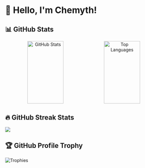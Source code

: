# 👋 Hello, I'm Chemyth!

## 📊 GitHub Stats

<div align="center">
  <img src="https://github-readme-stats.vercel.app/api?username=Chanh03&show_icons=true&theme=dracula" alt="GitHub Stats" width="48%" height="200px" />
  <img src="https://github-readme-stats.vercel.app/api/top-langs/?username=Chanh03&layout=compact&theme=dracula" alt="Top Languages" width="48%" height="200px" />
</div>


## 🔥 GitHub Streak Stats
<div>
  <img src="https://streak-stats.demolab.com/?user=Chanh03&theme=dracula&date_format=j%20M%5B%20Y%5D">
</div>

## 🏆 GitHub Profile Trophy
![Trophies](https://github-profile-trophy.vercel.app/?username=Chanh03&theme=dracula)
